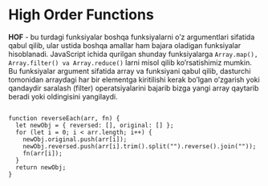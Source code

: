 <h1>High Order Functions</h1>

**HOF** - bu turdagi funksiyalar boshqa funksiyalarni o’z argumentlari sifatida qabul qilib, ular ustida boshqa amallar ham bajara oladigan funksiyalar hisoblanadi. JavaScript ichida qurilgan shunday funksiyalarga `Array.map(), Array.filter() va Array.reduce()` larni misol qilib ko’rsatishimiz mumkin. Bu funksiyalar argument sifatida array va funksiyani qabul qilib, dasturchi tomonidan arraydagi har bir elementga kiritilishi kerak bo’lgan o’zgarish yoki qandaydir saralash (filter) operatsiyalarini bajarib bizga yangi array qaytarib beradi yoki oldingisini yangilaydi.

<code>
function reverseEach(arr, fn) {
  let newObj = { reversed: [], original: [] };
  for (let i = 0; i < arr.length; i++) {
    newObj.original.push(arr[i]);
    newObj.reversed.push(arr[i].trim().split("").reverse().join(""));
    fn(arr[i]);
  }
  return newObj;
}
</code>
